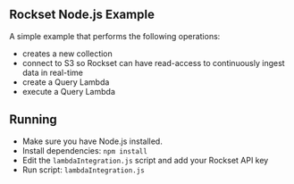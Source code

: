 ## Rockset Node.js Example

A simple example that performs the following operations:

* creates a new collection
* connect to S3 so Rockset can have read-access to continuously ingest data in real-time
* create a Query Lambda
* execute a Query Lambda

## Running

* Make sure you have Node.js installed.
* Install dependencies: `npm install`
* Edit the `lambdaIntegration.js` script and add your Rockset API key
* Run script: `lambdaIntegration.js`
